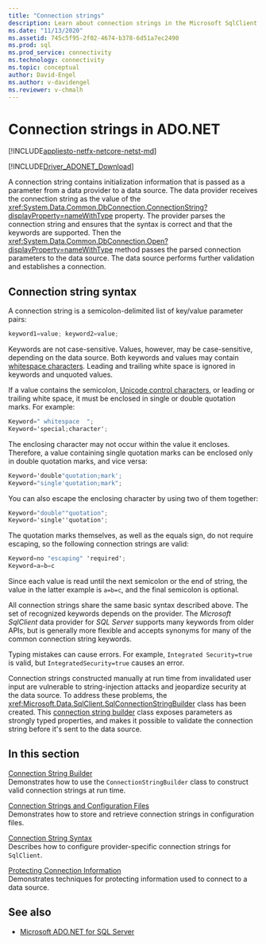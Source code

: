 ```yaml
---
title: "Connection strings"
description: Learn about connection strings in the Microsoft SqlClient Data Provider for SQL Server, which contain initialization information passed as a parameter from a data provider to a data source.
ms.date: "11/13/2020"
ms.assetid: 745c5f95-2f02-4674-b378-6d51a7ec2490
ms.prod: sql
ms.prod_service: connectivity
ms.technology: connectivity
ms.topic: conceptual
author: David-Engel
ms.author: v-davidengel
ms.reviewer: v-chmalh
---
```

# Connection strings in ADO.NET

[!INCLUDE[appliesto-netfx-netcore-netst-md](../../includes/appliesto-netfx-netcore-netst-md.md)]

[!INCLUDE[Driver_ADONET_Download](../../includes/driver_adonet_download.md)]

A connection string contains initialization information that is passed as a parameter from a data provider to a data source. The data provider receives the connection string as the value of the <xref:System.Data.Common.DbConnection.ConnectionString?displayProperty=nameWithType> property. The provider parses the connection string and ensures that the syntax is correct and that the keywords are supported. Then the <xref:System.Data.Common.DbConnection.Open?displayProperty=nameWithType> method passes the parsed connection parameters to the data source. The data source performs further validation and establishes a connection.

## Connection string syntax

A connection string is a semicolon-delimited list of key/value parameter pairs:

```csharp
keyword1=value; keyword2=value;
```

Keywords are not case-sensitive. Values, however, may be case-sensitive, depending on the data source. Both keywords and values may contain [whitespace characters](https://en.wikipedia.org/wiki/Whitespace_character#Unicode). Leading and trailing white space is ignored in keywords and unquoted values.

If a value contains the semicolon, [Unicode control characters](https://en.wikipedia.org/wiki/Unicode_control_characters), or leading or trailing white space, it must be enclosed in single or double quotation marks. For example:

```csharp
Keyword=" whitespace  ";
Keyword='special;character';
```

The enclosing character may not occur within the value it encloses. Therefore, a value containing single quotation marks can be enclosed only in double quotation marks, and vice versa:

```csharp
Keyword='double"quotation;mark';
Keyword="single'quotation;mark";
```

You can also escape the enclosing character by using two of them together:

```csharp
Keyword="double""quotation";
Keyword='single''quotation';
```

The quotation marks themselves, as well as the equals sign, do not require escaping, so the following connection strings are valid:

```csharp
Keyword=no "escaping" 'required';
Keyword=a=b=c
```

Since each value is read until the next semicolon or the end of string, the value in the latter example is `a=b=c`, and the final semicolon is optional.

All connection strings share the same basic syntax described above. The set of recognized keywords depends on the provider. The *Microsoft SqlClient* data provider for *SQL Server* supports many keywords from older APIs, but is generally more flexible and accepts synonyms for many of the common connection string keywords.

Typing mistakes can cause errors. For example, `Integrated Security=true` is valid, but `IntegratedSecurity=true` causes an error.

Connection strings constructed manually at run time from invalidated user input are vulnerable to string-injection attacks and jeopardize security at the data source. To address these problems, the <xref:Microsoft.Data.SqlClient.SqlConnectionStringBuilder> class has been created. This [connection string builder](connection-string-builders.md) class exposes parameters as strongly typed properties, and makes it possible to validate the connection string before it's sent to the data source.

## In this section

[Connection String Builder](connection-string-builders.md)\
Demonstrates how to use the `ConnectionStringBuilder` class to construct valid connection strings at run time.

[Connection Strings and Configuration Files](connection-strings-and-configuration-files.md)\
Demonstrates how to store and retrieve connection strings in configuration files.

[Connection String Syntax](connection-string-syntax.md)\
Describes how to configure provider-specific connection strings for `SqlClient`.

[Protecting Connection Information](protecting-connection-information.md)\
Demonstrates techniques for protecting information used to connect to a data source.

## See also

- [Microsoft ADO.NET for SQL Server](microsoft-ado-net-sql-server.md)
